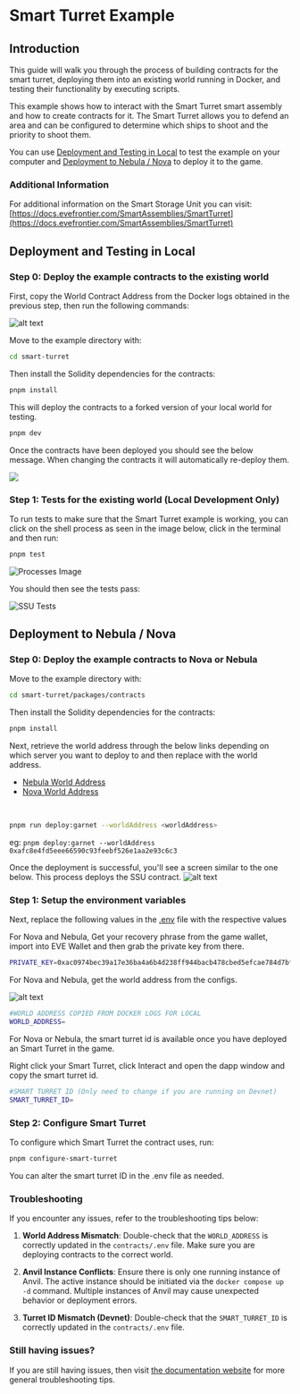 # Smart Turret Example

## Introduction
This guide will walk you through the process of building contracts for the smart turret, deploying them into an existing world running in Docker, and testing their functionality by executing scripts.

This example shows how to interact with the Smart Turret smart assembly and how to create contracts for it. The Smart Turret allows you to defend an area and can be configured to determine which ships to shoot and the priority to shoot them.

You can use [Deployment and Testing in Local](#Local) to test the example on your computer and [Deployment to Nebula / Nova](#Nebula) to deploy it to the game.

### Additional Information

For additional information on the Smart Storage Unit you can visit: [https://docs.evefrontier.com/SmartAssemblies/SmartTurret](https://docs.evefrontier.com/SmartAssemblies/SmartTurret)

## Deployment and Testing in Local<a id='Local'></a>
### Step 0: Deploy the example contracts to the existing world
First, copy the World Contract Address from the Docker logs obtained in the previous step, then run the following commands:

![alt text](../readme-imgs/docker-deployment.png)

Move to the example directory with:

```bash
cd smart-turret
```

Then install the Solidity dependencies for the contracts:
```bash
pnpm install
```

This will deploy the contracts to a forked version of your local world for testing.
```bash
pnpm dev
```

Once the contracts have been deployed you should see the below message. When changing the contracts it will automatically re-deploy them.

![](../readme-imgs/deploy.png)

### Step 1: Tests for the existing world **(Local Development Only)**
To run tests to make sure that the Smart Turret example is working, you can click on the shell process as seen in the image below, click in the terminal and then run:

```bash
pnpm test
```
![Processes Image](../readme-imgs/processes.png)

You should then see the tests pass:

![SSU Tests](../readme-imgs/tests-turret.png)

## Deployment to Nebula / Nova<a id='Nebula'></a>
### Step 0: Deploy the example contracts to Nova or Nebula
Move to the example directory with:

```bash
cd smart-turret/packages/contracts
```

Then install the Solidity dependencies for the contracts:
```bash
pnpm install
```

Next, retrieve the world address through the below links depending on which server you want to deploy to and then replace <worldAddress> with the world address. 

- [Nebula World Address](https://blockchain-gateway-nebula.nursery.reitnorf.com/config)
- [Nova World Address](https://blockchain-gateway-nova.nursery.reitnorf.com/config)

<br />

```bash
pnpm run deploy:garnet --worldAddress <worldAddress> 
```

eg: `pnpm deploy:garnet --worldAddress 0xafc8e4fd5eee66590c93feebf526e1aa2e93c6c3`

Once the deployment is successful, you'll see a screen similar to the one below. This process deploys the SSU contract. 
![alt text](../readme-imgs/deploy.png)

### Step 1: Setup the environment variables 
Next, replace the following values in the [.env](./packages/contracts/.env) file with the respective values 

For Nova and Nebula, Get your recovery phrase from the game wallet, import into EVE Wallet and then grab the private key from there.

```bash
PRIVATE_KEY=0xac0974bec39a17e36ba4a6b4d238ff944bacb478cbed5efcae784d7bf4f2ff80
```

For Nova and Nebula, get the world address from the configs.

![alt text](../readme-imgs/world-address.png)

```bash
#WORLD ADDRESS COPIED FROM DOCKER LOGS FOR LOCAL
WORLD_ADDRESS=
```

For Nova or Nebula, the smart turret id is available once you have deployed an Smart Turret in the game. 

Right click your Smart Turret, click Interact and open the dapp window and copy the smart turret id.

```bash
#SMART TURRET ID (Only need to change if you are running on Devnet)
SMART_TURRET_ID=
```

### Step 2: Configure Smart Turret
To configure which Smart Turret the contract uses, run:

```bash
pnpm configure-smart-turret
```

You can alter the smart turret ID in the .env file as needed.

### Troubleshooting

If you encounter any issues, refer to the troubleshooting tips below:

1. **World Address Mismatch**: Double-check that the `WORLD_ADDRESS` is correctly updated in the `contracts/.env` file. Make sure you are deploying contracts to the correct world.
   
2. **Anvil Instance Conflicts**: Ensure there is only one running instance of Anvil. The active instance should be initiated via the `docker compose up -d` command. Multiple instances of Anvil may cause unexpected behavior or deployment errors.

3. **Turret ID Mismatch (Devnet)**: Double-check that the `SMART_TURRET_ID` is correctly updated in the `contracts/.env` file. 

### Still having issues?
If you are still having issues, then visit [the documentation website](https://docs.evefrontier.com/Troubleshooting) for more general troubleshooting tips.